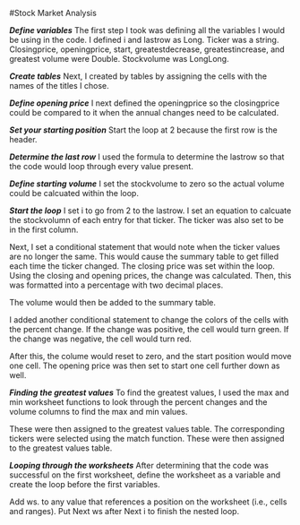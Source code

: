 #Stock Market Analysis

***Define variables***
The first step I took was defining all the variables I would be using in the code. I defined i and lastrow as Long. Ticker was a string. Closingprice, openingprice, start, greatestdecrease, greatestincrease, and greatest volume were Double. Stockvolume was LongLong.

***Create tables***
Next, I created by tables by assigning the cells with the names of the titles I chose.

***Define opening price***
I next defined the openingprice so the closingprice could be compared to it when the annual changes need to be calculated. 

***Set your starting position***
Start the loop at 2 because the first row is the header.

***Determine the last row***
I used the formula to determine the lastrow so that the code would loop through every value present.

***Define starting volume***
I set the stockvolume to zero so the actual volume could be calcuated within the loop.

***Start the loop***
I set i to go from 2 to the lastrow. I set an equation to calcuate the stockvolumn of each entry for that ticker. The ticker was also set to be in the first column.

Next, I set a conditional statement that would note when the ticker values are no longer the same. This would cause the summary table to get filled each time the ticker changed. The closing price was set within the loop. Using the closing and opening prices, the change was calculated. Then, this was formatted into a percentage with two decimal places.

The volume would then be added to the summary table. 

I added another conditional statement to change the colors of the cells with the percent change. If the change was positive, the cell would turn green. If the change was negative, the cell would turn red.

After this, the colume would reset to zero, and the start position would move one cell. The opening price was then set to start one cell further down as well. 

***Finding the greatest values***
To find the greatest values, I used the max and min worksheet functions to look through the percent changes and the volume columns to find the max and min values. 

These were then assigned to the greatest values table. The corresponding tickers were selected using the match function. These were then assigned to the greatest values table.

***Looping through the worksheets***
After determining that the code was successful on the first worksheet, define the worksheet as a variable and create the loop before the first variables. 

Add ws. to any value that references a position on the worksheet (i.e., cells and ranges). Put Next ws after Next i to finish the nested loop.






